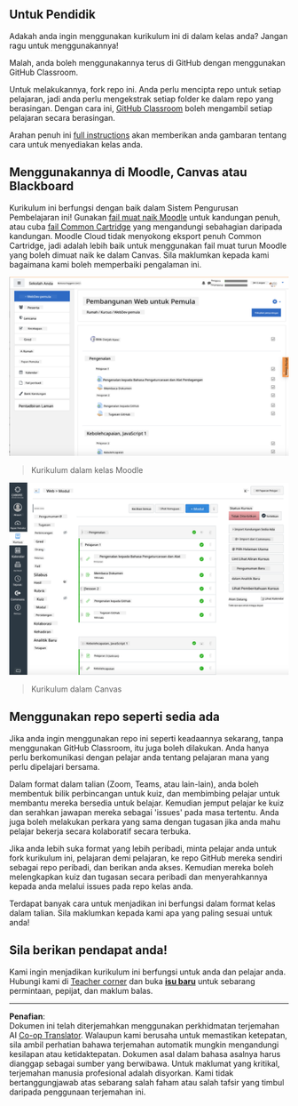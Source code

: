 <!--
CO_OP_TRANSLATOR_METADATA:
{
  "original_hash": "75cb51f7ca9ea0b097ef4a1287e9290c",
  "translation_date": "2025-08-27T21:59:40+00:00",
  "source_file": "for-teachers.md",
  "language_code": "ms"
}
-->
## Untuk Pendidik

Adakah anda ingin menggunakan kurikulum ini di dalam kelas anda? Jangan ragu untuk menggunakannya!

Malah, anda boleh menggunakannya terus di GitHub dengan menggunakan GitHub Classroom.

Untuk melakukannya, fork repo ini. Anda perlu mencipta repo untuk setiap pelajaran, jadi anda perlu mengekstrak setiap folder ke dalam repo yang berasingan. Dengan cara ini, [GitHub Classroom](https://classroom.github.com/classrooms) boleh mengambil setiap pelajaran secara berasingan.

Arahan penuh ini [full instructions](https://github.blog/2020-03-18-set-up-your-digital-classroom-with-github-classroom/) akan memberikan anda gambaran tentang cara untuk menyediakan kelas anda.

## Menggunakannya di Moodle, Canvas atau Blackboard

Kurikulum ini berfungsi dengan baik dalam Sistem Pengurusan Pembelajaran ini! Gunakan [fail muat naik Moodle](../../../../../../../teaching-files/webdev-moodle.mbz) untuk kandungan penuh, atau cuba [fail Common Cartridge](../../../../../../../teaching-files/webdev-common-cartridge.imscc) yang mengandungi sebahagian daripada kandungan. Moodle Cloud tidak menyokong eksport penuh Common Cartridge, jadi adalah lebih baik untuk menggunakan fail muat turun Moodle yang boleh dimuat naik ke dalam Canvas. Sila maklumkan kepada kami bagaimana kami boleh memperbaiki pengalaman ini.

![Moodle](../../translated_images/moodle.94eb93d714a50cb2c97435b408017dee224348b61bc86203ffd43a4f4e57b95f.ms.png)
> Kurikulum dalam kelas Moodle

![Canvas](../../translated_images/canvas.fbd605ff8e5b8aff567d398528ce113db304446b90b9cad55c654de3fdfcda34.ms.png)
> Kurikulum dalam Canvas

## Menggunakan repo seperti sedia ada

Jika anda ingin menggunakan repo ini seperti keadaannya sekarang, tanpa menggunakan GitHub Classroom, itu juga boleh dilakukan. Anda hanya perlu berkomunikasi dengan pelajar anda tentang pelajaran mana yang perlu dipelajari bersama.

Dalam format dalam talian (Zoom, Teams, atau lain-lain), anda boleh membentuk bilik perbincangan untuk kuiz, dan membimbing pelajar untuk membantu mereka bersedia untuk belajar. Kemudian jemput pelajar ke kuiz dan serahkan jawapan mereka sebagai 'issues' pada masa tertentu. Anda juga boleh melakukan perkara yang sama dengan tugasan jika anda mahu pelajar bekerja secara kolaboratif secara terbuka.

Jika anda lebih suka format yang lebih peribadi, minta pelajar anda untuk fork kurikulum ini, pelajaran demi pelajaran, ke repo GitHub mereka sendiri sebagai repo peribadi, dan berikan anda akses. Kemudian mereka boleh melengkapkan kuiz dan tugasan secara peribadi dan menyerahkannya kepada anda melalui issues pada repo kelas anda.

Terdapat banyak cara untuk menjadikan ini berfungsi dalam format kelas dalam talian. Sila maklumkan kepada kami apa yang paling sesuai untuk anda!

## Sila berikan pendapat anda!

Kami ingin menjadikan kurikulum ini berfungsi untuk anda dan pelajar anda. Hubungi kami di [Teacher corner](https://github.com/microsoft/Web-Dev-For-Beginners/discussions/categories/teacher-corner) dan buka [**isu baru**](https://github.com/microsoft/Web-Dev-For-Beginners/issues/new/choose) untuk sebarang permintaan, pepijat, dan maklum balas.

---

**Penafian**:  
Dokumen ini telah diterjemahkan menggunakan perkhidmatan terjemahan AI [Co-op Translator](https://github.com/Azure/co-op-translator). Walaupun kami berusaha untuk memastikan ketepatan, sila ambil perhatian bahawa terjemahan automatik mungkin mengandungi kesilapan atau ketidaktepatan. Dokumen asal dalam bahasa asalnya harus dianggap sebagai sumber yang berwibawa. Untuk maklumat yang kritikal, terjemahan manusia profesional adalah disyorkan. Kami tidak bertanggungjawab atas sebarang salah faham atau salah tafsir yang timbul daripada penggunaan terjemahan ini.